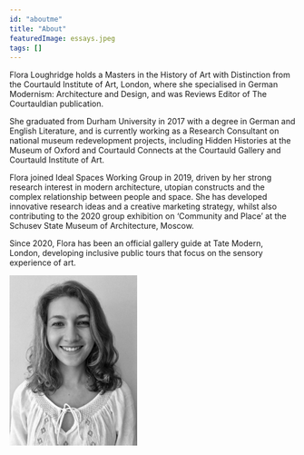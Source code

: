 ```yaml
---
id: "aboutme"
title: "About"
featuredImage: essays.jpeg
tags: []
---
```


Flora Loughridge holds a Masters in the History of Art with Distinction from the Courtauld Institute of Art, London, where she specialised in German Modernism: Architecture and Design, and was Reviews Editor of The Courtauldian publication. 

She graduated from Durham University in 2017 with a degree in German and English Literature, and is currently working as a Research Consultant on national museum redevelopment projects, including Hidden Histories at the Museum of Oxford and Courtauld Connects at the Courtauld Gallery and Courtauld Institute of Art. 

Flora joined Ideal Spaces Working Group in 2019, driven by her strong research interest in modern architecture, utopian constructs and the complex relationship between people and space. She has developed innovative research ideas and a creative marketing strategy, whilst also contributing to the 2020 group exhibition on ‘Community and Place’ at the Schusev State Museum of Architecture, Moscow. 

Since 2020, Flora has been an official gallery guide at Tate Modern, London, developing inclusive public tours that focus on the sensory experience of art.

<img src="https://github.com/floraml/filehosting/blob/master/headshot.png?raw=true" height="300"/>